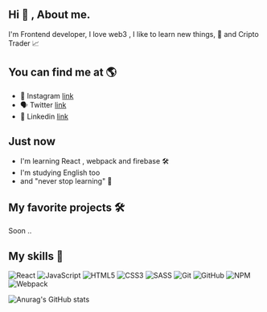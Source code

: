 ## Hi 👋 , About me.

I'm Frontend developer, I love web3 , I like to learn new things, 🧠 and Cripto Trader 📈

## You can find me at 🌎

- 🍂 Instagram [link](#)
- 🗣️ Twitter [link](#)
- 🔎 Linkedin [link](#)

## Just now

- I'm learning React , webpack and firebase 🛠️
- I'm studying English too
- and "never stop learning" 📌

## My favorite projects 🛠️
 Soon ..


## My skills 🎯

![React](https://img.shields.io/badge/react-%2320232a.svg?style=for-the-badge&logo=css3&logoColor=white) ![JavaScript](https://img.shields.io/badge/javascript-%23323330.svg?style=for-the-badge&logo=javascript&logoColor=%23F7DF1E) ![HTML5](https://img.shields.io/badge/html5-%23E34F26.svg?style=for-the-badge&logo=html5&logoColor=white) ![CSS3](https://img.shields.io/badge/css3-%231572B6.svg?style=for-the-badge&logo=css3&logoColor=white) ![SASS](https://img.shields.io/badge/SASS-hotpink.svg?style=for-the-badge&logo=SASS&logoColor=white) ![Git](https://img.shields.io/badge/git-%23F05033.svg?style=for-the-badge&logo=git&logoColor=white) ![GitHub](https://img.shields.io/badge/github-%23121011.svg?style=for-the-badge&logo=github&logoColor=white) ![NPM](https://img.shields.io/badge/NPM-%23000000.svg?style=for-the-badge&logo=npm&logoColor=white) ![Webpack](https://img.shields.io/badge/webpack-%238DD6F9.svg?style=for-the-badge&logo=webpack&logoColor=black)

![Anurag's GitHub stats](https://github-readme-stats.vercel.app/api?username=devDarkuz&show_icons=true&theme=radical)
